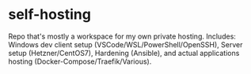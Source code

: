 # self-hosting

Repo that's mostly a workspace for my own private hosting. Includes: Windows dev client setup (VSCode/WSL/PowerShell/OpenSSH), Server setup (Hetzner/CentOS7), Hardening (Ansible), and actual applications hosting (Docker-Compose/Traefik/Various).
